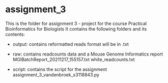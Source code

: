 # assignment_3

This is the folder for assignment 3 - project for the course Practical Bioinformatics for Biologists
It contains the following folders and its contents:
- output: contains reformatted reads
  format will be in .txt
  
- raw: contains readcounts data and a Mouse Genome Informatics report
  MGIBatchReport_20211217_155157.txt
  white_readcounts.txt
  
- script: contains the script for the assignment
  assignment_3_vandenbroek_s3118843.py
